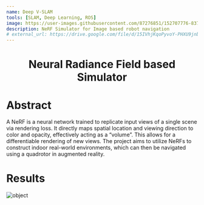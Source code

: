 ```yaml
---
name: Deep V-SLAM
tools: [SLAM, Deep Learning, ROS]
image: https://user-images.githubusercontent.com/87276851/152707776-837c4e8b-6952-4c67-8c6f-b765eb420594.png
description: NeRF Simulator for Image based robot navigation
# external_url: https://drive.google.com/file/d/15IVhjKqoPyvoY-PHXU9jnbxDrrKSR908/view?usp=sharing
---
```


 <h1 align="center">Neural Radiance Field based Simulator</h1>

 <!-- <p style="text-align: center;">Neural Radiance Field based Simulator</p> -->
 <!-- ![My Skills](https://skillicons.dev/icons?i=github) -->
 <!-- <p style="text-align: center;">Yash Patel</p> -->


# Abstract

A NeRF is a neural network trained to replicate input views of a single scene via rendering loss. It directly maps spatial location and viewing direction to color and opacity, effectively acting as a “volume”. This allows for a differentiable rendering of new views. The project aims to utilize NeRFs to construct indoor real-world environments, which can then be navigated using a quadrotor in augmented reality. 

# Results



![object](https://user-images.githubusercontent.com/87276851/235009060-966939a2-29fa-4a45-ab3a-6fcc621e218d.gif)

